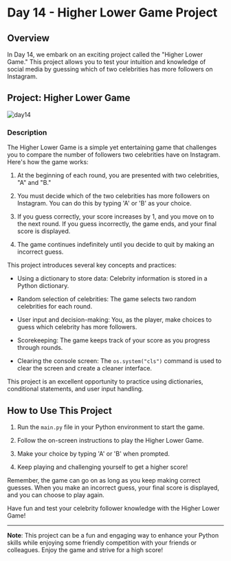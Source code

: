 # Day 14 - Higher Lower Game Project

## Overview

In Day 14, we embark on an exciting project called the "Higher Lower Game." This project allows you to test your intuition and knowledge of social media by guessing which of two celebrities has more followers on Instagram.

## Project: Higher Lower Game
![day14]()

### Description

The Higher Lower Game is a simple yet entertaining game that challenges you to compare the number of followers two celebrities have on Instagram. Here's how the game works:

1. At the beginning of each round, you are presented with two celebrities, "A" and "B."

2. You must decide which of the two celebrities has more followers on Instagram. You can do this by typing 'A' or 'B' as your choice.

3. If you guess correctly, your score increases by 1, and you move on to the next round. If you guess incorrectly, the game ends, and your final score is displayed.

4. The game continues indefinitely until you decide to quit by making an incorrect guess.

This project introduces several key concepts and practices:

- Using a dictionary to store data: Celebrity information is stored in a Python dictionary.

- Random selection of celebrities: The game selects two random celebrities for each round.

- User input and decision-making: You, as the player, make choices to guess which celebrity has more followers.

- Scorekeeping: The game keeps track of your score as you progress through rounds.

- Clearing the console screen: The `os.system("cls")` command is used to clear the screen and create a cleaner interface.

This project is an excellent opportunity to practice using dictionaries, conditional statements, and user input handling.

## How to Use This Project

1. Run the `main.py` file in your Python environment to start the game.

2. Follow the on-screen instructions to play the Higher Lower Game.

3. Make your choice by typing 'A' or 'B' when prompted.

4. Keep playing and challenging yourself to get a higher score!

Remember, the game can go on as long as you keep making correct guesses. When you make an incorrect guess, your final score is displayed, and you can choose to play again.

Have fun and test your celebrity follower knowledge with the Higher Lower Game!

---

**Note**: This project can be a fun and engaging way to enhance your Python skills while enjoying some friendly competition with your friends or colleagues. Enjoy the game and strive for a high score!
